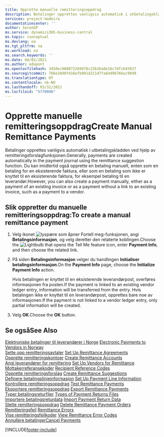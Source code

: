 ```yaml
---
title: Opprette manuelle remitteringsoppdrag
description: Betalinger opprettes vanligvis automatisk i utbetalingskladden ved hjelp av remitteringsforslagfunksjonen.
services: project-madeira
documentationcenter: ''
author: SorenGP
ms.service: dynamics365-business-central
ms.topic: conceptual
ms.devlang: na
ms.tgt_pltfrm: na
ms.workload: na
ms.search.keywords: ''
ms.date: 04/01/2021
ms.author: edupont
ms.openlocfilehash: 3450ec080872204978c23b26a8e16c7dfc645037
ms.sourcegitcommit: 766e2840fd16efb901d211d7fa64d96766ac99d9
ms.translationtype: HT
ms.contentlocale: nb-NO
ms.lasthandoff: 03/31/2021
ms.locfileid: "5770996"
---
```

# <a name="create-manual-remittance-payments"></a><span data-ttu-id="f540c-103">Opprette manuelle remitteringsoppdrag</span><span class="sxs-lookup"><span data-stu-id="f540c-103">Create Manual Remittance Payments</span></span>
<span data-ttu-id="f540c-104">Betalinger opprettes vanligvis automatisk i utbetalingskladden ved hjelp av remitteringsforslagfunksjonen.</span><span class="sxs-lookup"><span data-stu-id="f540c-104">Generally, payments are created automatically in the payment journal using the remittance suggestion function.</span></span> <span data-ttu-id="f540c-105">Du kan imidlertid også opprette en betaling manuelt, enten som en betaling for en eksisterende faktura, eller som en betaling som ikke er knyttet til en eksisterende faktura, for eksempel betaling til en leverandør.</span><span class="sxs-lookup"><span data-stu-id="f540c-105">However, you can also create a payment manually, either as a payment of an existing invoice or as a payment without a link to an existing invoice, such as a payment to a vendor.</span></span>  

## <a name="to-create-a-manual-remittance-payment"></a><span data-ttu-id="f540c-106">Slik oppretter du manuelle remitteringsoppdrag:</span><span class="sxs-lookup"><span data-stu-id="f540c-106">To create a manual remittance payment</span></span>  

1.  <span data-ttu-id="f540c-107">Velg ikonet ![lyspære som åpner Fortell meg-funksjonen](../../media/ui-search/search_small.png "Fortell hva du vil gjøre"), angi **Betalingsinformasjon**, og velg deretter den relaterte koblingen.</span><span class="sxs-lookup"><span data-stu-id="f540c-107">Choose the ![Lightbulb that opens the Tell Me feature](../../media/ui-search/search_small.png "Tell me what you want to do") icon, enter **Payment Info**, and then choose the related link.</span></span>  
2.  <span data-ttu-id="f540c-108">På siden **Betalingsinformasjon** velger du handlingen **Initialiser betalingsinformasjon**.</span><span class="sxs-lookup"><span data-stu-id="f540c-108">On the **Payment Info** page, choose the **Initialize Payment Info** action.</span></span>  

    <span data-ttu-id="f540c-109">Hvis betalingen er knyttet til en eksisterende leverandørpost, overføres informasjonen fra posten.</span><span class="sxs-lookup"><span data-stu-id="f540c-109">If the payment is linked to an existing vendor ledger entry, information will be transferred from the entry.</span></span> <span data-ttu-id="f540c-110">Hvis betalingen ikke er knyttet til en leverandørpost, opprettes bare noe av informasjonen.</span><span class="sxs-lookup"><span data-stu-id="f540c-110">If the payment is not linked to a vendor ledger entry, only partial information will be created.</span></span>  

3.  <span data-ttu-id="f540c-111">Velg **OK**.</span><span class="sxs-lookup"><span data-stu-id="f540c-111">Choose the **OK** button.</span></span>  

## <a name="see-also"></a><span data-ttu-id="f540c-112">Se også</span><span class="sxs-lookup"><span data-stu-id="f540c-112">See Also</span></span>  
 <span data-ttu-id="f540c-113">[Elektroniske betalinger til leverandører i Norge](electronic-payments-to-vendors-in-norway.md) </span><span class="sxs-lookup"><span data-stu-id="f540c-113">[Electronic Payments to Vendors in Norway](electronic-payments-to-vendors-in-norway.md) </span></span>  
 <span data-ttu-id="f540c-114">[Sette opp remitteringsavtaler](how-to-set-up-remittance-agreements.md) </span><span class="sxs-lookup"><span data-stu-id="f540c-114">[Set Up Remittance Agreements](how-to-set-up-remittance-agreements.md) </span></span>  
 <span data-ttu-id="f540c-115">[Opprette remitteringskontoer](how-to-create-remittance-accounts.md) </span><span class="sxs-lookup"><span data-stu-id="f540c-115">[Create Remittance Accounts](how-to-create-remittance-accounts.md) </span></span>  
 <span data-ttu-id="f540c-116">[Angi leverandører for remittering](how-to-set-up-vendors-for-remittance.md) </span><span class="sxs-lookup"><span data-stu-id="f540c-116">[Set Up Vendors for Remittance](how-to-set-up-vendors-for-remittance.md) </span></span>  
 <span data-ttu-id="f540c-117">[Mottakerreferansekoder](recipient-reference-codes.md) </span><span class="sxs-lookup"><span data-stu-id="f540c-117">[Recipient Reference Codes](recipient-reference-codes.md) </span></span>  
 <span data-ttu-id="f540c-118">[Opprette remitteringsforslag](how-to-create-remittance-suggestions.md) </span><span class="sxs-lookup"><span data-stu-id="f540c-118">[Create Remittance Suggestions](how-to-create-remittance-suggestions.md) </span></span>  
 <span data-ttu-id="f540c-119">[Definere betalingslinjeinformasjon](how-to-set-up-payment-line-information.md) </span><span class="sxs-lookup"><span data-stu-id="f540c-119">[Set Up Payment Line Information](how-to-set-up-payment-line-information.md) </span></span>  
 <span data-ttu-id="f540c-120">[Kontrollere remitteringsoppdrag](how-to-test-remittance-payments.md) </span><span class="sxs-lookup"><span data-stu-id="f540c-120">[Test Remittance Payments](how-to-test-remittance-payments.md) </span></span>  
 <span data-ttu-id="f540c-121">[Eksportere remitteringsoppdrag](how-to-export-remittance-payments.md) </span><span class="sxs-lookup"><span data-stu-id="f540c-121">[Export Remittance Payments](how-to-export-remittance-payments.md) </span></span>  
 <span data-ttu-id="f540c-122">[Typer betalingsreturfiler](types-of-payment-returns-files.md) </span><span class="sxs-lookup"><span data-stu-id="f540c-122">[Types of Payment Returns Files](types-of-payment-returns-files.md) </span></span>  
 <span data-ttu-id="f540c-123">[Importere betalingsreturdata](how-to-import-payment-return-data.md) </span><span class="sxs-lookup"><span data-stu-id="f540c-123">[Import Payment Return Data](how-to-import-payment-return-data.md) </span></span>  
 <span data-ttu-id="f540c-124">[Slette remitteringsoppdrag](how-to-delete-remittance-payment-orders.md) </span><span class="sxs-lookup"><span data-stu-id="f540c-124">[Delete Remittance Payment Orders](how-to-delete-remittance-payment-orders.md) </span></span>  
 <span data-ttu-id="f540c-125">[Remitteringsfeil](remittance-errors.md) </span><span class="sxs-lookup"><span data-stu-id="f540c-125">[Remittance Errors](remittance-errors.md) </span></span>  
 <span data-ttu-id="f540c-126">[Vise remitteringsfeilkoder](how-to-view-remittance-error-codes.md) </span><span class="sxs-lookup"><span data-stu-id="f540c-126">[View Remittance Error Codes](how-to-view-remittance-error-codes.md) </span></span>  
 [<span data-ttu-id="f540c-127">Annullere betalinger</span><span class="sxs-lookup"><span data-stu-id="f540c-127">Cancel Payments</span></span>](how-to-cancel-payments.md)


[!INCLUDE[footer-include](../../includes/footer-banner.md)]